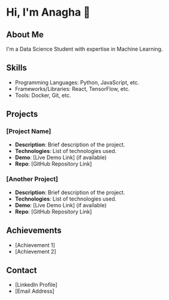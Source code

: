 # Hi, I'm Anagha 👋

## About Me
I'm a Data Science Student with expertise in Machine Learning.

## Skills
- Programming Languages: Python, JavaScript, etc.
- Frameworks/Libraries: React, TensorFlow, etc.
- Tools: Docker, Git, etc.

## Projects
### [Project Name]
- **Description**: Brief description of the project.
- **Technologies**: List of technologies used.
- **Demo**: [Live Demo Link] (if available)
- **Repo**: [GitHub Repository Link]

### [Another Project]
- **Description**: Brief description of the project.
- **Technologies**: List of technologies used.
- **Demo**: [Live Demo Link] (if available)
- **Repo**: [GitHub Repository Link]

## Achievements
- [Achievement 1]
- [Achievement 2]

## Contact
- [LinkedIn Profile]
- [Email Address]

